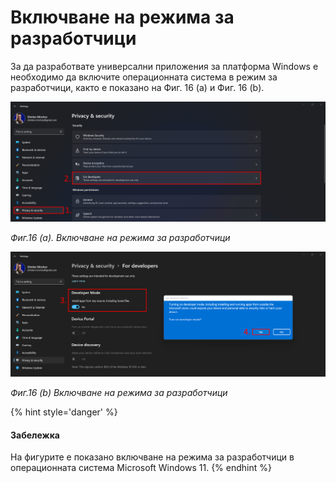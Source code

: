 # Включване на режима за разработчици

За да разработвате универсални приложения за платформа Windows е необходимо да включите операционната система в режим за разработчици, както е показано на Фиг. 16 (a) и Фиг. 16 (b).

![](/images/16a_Developer_Settings.png)

_Фиг.16 (a). Включване на режима за разработчици_

![](/images/16b_Developer_Settings.png)

_Фиг.16 (b) Включване на режима за разработчици_

{% hint style='danger' %}
#### Забележка
На фигурите е показано включване на режима за разработчици в операционната система Microsoft Windows 11.
{% endhint %}
